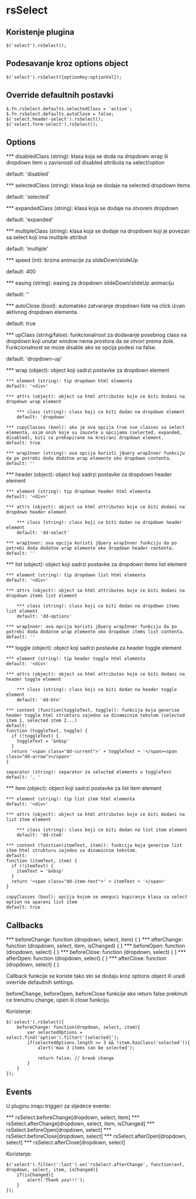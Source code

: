 # rsSelect

## Koristenje plugina

```
$('select').rsSelect();
```

## Podesavanje kroz options object

```
$('select').rsSelect({optionKey:optionVal});
```

## Override defaultnih postavki

```
$.fn.rsSelect.defaults.selectedClass = 'active';
$.fn.rsSelect.defaults.autoClose = false;
$('select.header-select').rsSelect();
$('select.form-select').rsSelect();
```

## Options

*** disabledClass (string): klasa koja se doda na dropdown wrap ili dropdown item u zavisnosti od disabled attributa na select/option

default: 'disabled'

*** selectedClass (string): klasa koja se dodaje na selected dropdown items

default: 'selected'

*** expandedClass (string): klasa koja se dodaje na otvoreni dropdown

default: 'expanded'

*** multipleClass (string): klasa koja se dodaje na dropdown koji je povezan sa select koji ima multiple attribut

default: 'multiple'

*** speed (int): brzina animacije za slideDown/slideUp

default: 400

*** easing (string): easing za dropdown slideDown/slideUp animaciju

default: ''

*** autoClose (bool): automatsko zatvaranje dropdown liste na click izvan aktivnog dropdown elementa.

default: true

*** upClass (string/false): funkcionalnost za dodavanje posebnog class na dropdown koji unutar window nema prostora da se otvori prema dole. Funkcionalnost se moze disable ako se opcija podesi na false.

default: 'dropdown-up'

*** wrap (object): object koji sadrzi postavke za dropdown element
	
	*** element (string): tip dropdown html elementa
	default: '<div>'

	*** attrs (object): object sa html attributes koje ce biti dodani na dropdown wrap element

		*** class (string): class koji ce biti dodan na dropdown element
		default: 'dropdown'

	*** copyClasses (bool): ako je ova opcija true sve classes sa select elementa, osim onih koje su zauzete u opcijama (selected, expanded, disabled), biti ce prekopirane na kreirani dropdown element.
	default: true

	*** wrapInner (string): ova opcija koristi jQuery wrapInner funkciju da po potrebi doda dodatne wrap elemente oko dropdown contenta.
	default: ''

*** header (object): object koji sadrzi postavke za dropdown header element
	
	*** element (string): tip dropdown header html elementa
	default: '<div>'

	*** attrs (object): object sa html attributes koje ce biti dodani na dropdown header element

		*** class (string): class koji ce biti dodan na dropdown header element
		default: 'dd-select'

	*** wrapInner: ova opcija koristi jQuery wrapInner funkciju da po potrebi doda dodatne wrap elemente oko dropdown header contenta.
	default: ''

*** list (object): object koji sadrzi postavke za dropdown items list element
	
	*** element (string): tip dropdown list html elementa
	default: '<div>'

	*** attrs (object): object sa html attributes koje ce biti dodani na dropdown items list element

		*** class (string): class koji ce biti dodan na dropdown items list element
		default: 'dd-options'

	*** wrapInner: ova opcija koristi jQuery wrapInner funkciju da po potrebi doda dodatne wrap elemente oko dropdown items list contenta.
	default: ''

*** toggle (object): object koji sadrzi postavke za header toggle element
	
	*** element (string): tip header toggle html elementa
	default: '<div>'

	*** attrs (object): object sa html attributes koje ce biti dodani na header toggle element

		*** class (string): class koji ce biti dodan na header toggle element
		default: 'dd-btn'

	*** content (function(toggleText, toggle)): funkcija koja generise header toggle html strukturu zajedno sa dinamicnim tekstom (selected item 1, selected item 2...)
	default: 
	function (toggleText, toggle) {
      if (!toggleText) {
        toggleText = '&nbsp'
      }
      return '<span class="dd-current">' + toggleText + '</span><span class="dd-arrow"></span>'
    }

    separator (string): separator za selected elements u toggleText
    default: ', '

*** item (object): object koji sadrzi postavke za list item element
	
	*** element (string): tip list item html elementa
	default: '<div>'

	*** attrs (object): object sa html attributes koje ce biti dodani na list item element

		*** class (string): class koji ce biti dodan na list item element
		default: 'dd-item'

	*** content (function(itemText, item)): funkcija koja generise list item html strukturu zajedno sa dinamicnim tekstom.
	default: 
	function (itemText, item) {
      if (!itemText) {
        itemText = '&nbsp'
      }
      return '<span class="dd-item-text">' + itemText + '</span>'
    }

    copyClasses (bool): opcija kojom se omoguci kopiranje klasa sa select option na upareni list item
    default: true

## Callbacks

*** beforeChange: function (dropdown, select, item) { }
*** afterChange: function (dropdown, select, item, isChanged) { }
*** beforeOpen: function (dropdown, select) { }
*** beforeClose: function (dropdown, select) { }
*** afterOpen: function (dropdown, select) { }
*** afterClose: function (dropdown, select) { }

Callback funkcije se koriste tako sto se dodaju kroz options object ili uradi override defaultnih settings.

beforeChange, beforeOpen, beforeClose funkcije ako return false prekinuti ce trenutnu change, open ili close funkciju.

Koristenje:

```
$('select').rsSelect({
	beforeChange: function(dropdown, select, item){
		var selectedOptions = select.find('option').filter('[selected]');
		if(selectedOptions.length >= 3 && !item.hasClass('selected')){
			alert('max 3 items can be selected');

			return false; // break change
		}
	}
});
```

## Events

U pluginu imaju triggeri za sljedece evente:

*** rsSelect.beforeChange[dropdown, select, item]
*** rsSelect.afterChange[dropdown, select, item, isChanged]
*** rsSelect.beforeOpen[dropdown, select]
*** rsSelect.beforeClose[dropdown, select]
*** rsSelect.afterOpen[dropdown, select]
*** rsSelect.afterClose[dropdown, select]

Koristenje:

```
$('select').filter(':last').on('rsSelect.afterChange', function(evt, dropdown, select, item, isChanged){
	if(isChanged){
		alert('Thank you!!!');
	}
});
```




